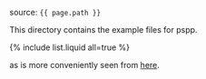source: `{{ page.path }}`

This directory contains the example files for pspp.

{% include list.liquid all=true %}

as is more conveniently seen from [here](https://github.com/cambridge-ceu/csd3/tree/master/applications/files/examples).
